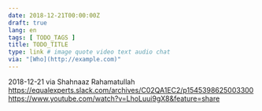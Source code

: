 ```yaml
---
date: 2018-12-21T00:00:00Z
draft: true
lang: en
tags: [ TODO_TAGS ]
title: TODO_TITLE
type: link # image quote video text audio chat
via: "[Who](http://example.com)"
---
```

2018-12-21 via Shahnaaz Rahamatullah
https://equalexperts.slack.com/archives/C02QA1EC2/p1545398625003300
<https://www.youtube.com/watch?v=LhoLuui9gX8&feature=share>

